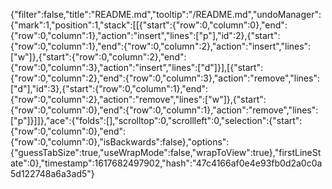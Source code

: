 {"filter":false,"title":"README.md","tooltip":"/README.md","undoManager":{"mark":1,"position":1,"stack":[[{"start":{"row":0,"column":0},"end":{"row":0,"column":1},"action":"insert","lines":["p"],"id":2},{"start":{"row":0,"column":1},"end":{"row":0,"column":2},"action":"insert","lines":["w"]},{"start":{"row":0,"column":2},"end":{"row":0,"column":3},"action":"insert","lines":["d"]}],[{"start":{"row":0,"column":2},"end":{"row":0,"column":3},"action":"remove","lines":["d"],"id":3},{"start":{"row":0,"column":1},"end":{"row":0,"column":2},"action":"remove","lines":["w"]},{"start":{"row":0,"column":0},"end":{"row":0,"column":1},"action":"remove","lines":["p"]}]]},"ace":{"folds":[],"scrolltop":0,"scrollleft":0,"selection":{"start":{"row":0,"column":0},"end":{"row":0,"column":0},"isBackwards":false},"options":{"guessTabSize":true,"useWrapMode":false,"wrapToView":true},"firstLineState":0},"timestamp":1617682497902,"hash":"47c4166af0e4e93fb0d2a0c0a5d122748a6a3ad5"}